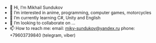- 👋 Hi, I’m Mikhail Sundukov
- 👀 I’m interested in anime, programming, computer games, motorcycles
- 🌱 I’m currently learning C#, Unity and English
- 💞️ I’m looking to collaborate on ...
- 📫 How to reach me: email: miky-sundukov@yandex.ru phone: +79603739840 (telegram, viber) 

<!---
Euphoria73/Euphoria73 is a ✨ special ✨ repository because its `README.md` (this file) appears on your GitHub profile.
You can click the Preview link to take a look at your changes.
--->
